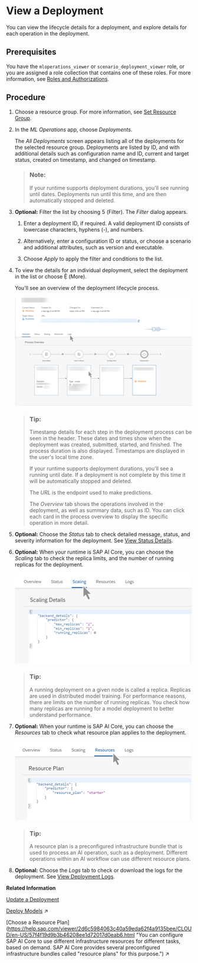 <!-- loiod6f793e11145488daac3d1b7229a052a -->

<link rel="stylesheet" type="text/css" href="css/sap-icons.css"/>

# View a Deployment

You can view the lifecycle details for a deployment, and explore details for each operation in the deployment.



<a name="loiod6f793e11145488daac3d1b7229a052a__prereq_tv4_c4b_wxb"/>

## Prerequisites

You have the `mloperations_viewer` or `scenario_deployment_viewer` role, or you are assigned a role collection that contains one of these roles. For more information, see [Roles and Authorizations](roles-and-authorizations-4ef8499.md).



<a name="loiod6f793e11145488daac3d1b7229a052a__steps_y33_d4b_wxb"/>

## Procedure

1.  Choose a resource group. For more information, see [Set Resource Group](set-resource-group-0c07728.md#loio0c077289f29d4147921fb07ab0f68b7f).

2.  In the *ML Operations* app, choose *Deployments*.

    The *All Deployments* screen appears listing all of the deployments for the selected resource group. Deployments are listed by ID, and with additional details such as configuration name and ID, current and target status, created on timestamp, and changed on timestamp.

    > ### Note:  
    > If your runtime supports deployment durations, you'll see running until dates. Deployments run until this time, and are then automatically stopped and deleted.

3.  **Optional:** Filter the list by choosing <span class="SAP-icons"></span> \(Filter\). The *Filter* dialog appears.

    1.  Enter a deployment ID, if required. A valid deployment ID consists of lowercase characters, hyphens \(-\), and numbers.

    2.  Alternatively, enter a configuration ID or status, or choose a scenario and additional attributes, such as version and executable.

    3.  Choose *Apply* to apply the filter and conditions to the list.


4.  To view the details for an individual deployment, select the deployment in the list or choose <span class="SAP-icons"></span> \(More\).

    You'll see an overview of the deployment lifecycle process.

    ![Details screen for a pending deployment.](images/Image_AIL_Deployment_Enhanced_Tabs_Fullscreen_760e4b2.png)

    > ### Tip:  
    > Timestamp details for each step in the deployment process can be seen in the header. These dates and times show when the deployment was created, submitted, started, and finished. The process duration is also displayed. Timestamps are displayed in the user's local time zone.
    > 
    > If your runtime supports deployment durations, you'll see a running until date. If a deployment is not complete by this time it will be automatically stopped and deleted.
    > 
    > The *URL* is the endpoint used to make predictions.
    > 
    > The *Overview* tab shows the operations involved in the deployment, as well as summary data, such as ID. You can click each card in the process overview to display the specific operation in more detail.

5.  **Optional:** Choose the *Status* tab to check detailed message, status, and severity information for the deployment. See [View Status Details](view-status-details-7bda8db.md).

6.  **Optional:** When your runtime is SAP AI Core, you can choose the *Scaling* tab to check the replica limits, and the number of running replicas for the deployment.

    ![Scaling tab with replica details shown.](images/Image_AIL_Deployment_Scaling_f65fdf7.png)

    > ### Tip:  
    > A running deployment on a given node is called a replica. Replicas are used in distributed model training. For performance reasons, there are limits on the number of running replicas. You check how many replicas are running for a model deployment to better understand performance.

7.  **Optional:** When your runtime is SAP AI Core, you can choose the *Resources* tab to check what resource plan applies to the deployment.

    ![Resources tab with starter resource plan shown.](images/Image_AIL_Deployment_Resources_74d710f.png)

    > ### Tip:  
    > A resource plan is a preconfigured infrastructure bundle that is used to process an AI operation, such as a deployment. Different operations within an AI workflow can use different resource plans.

8.  **Optional:** Choose the *Logs* tab to check or download the logs for the deployment. See [View Deployment Logs](view-deployment-logs-4f9682e.md).


**Related Information**  


[Update a Deployment](update-a-deployment-bce2b16.md "You can update a deployment with your choice of configuration.")

[Deploy Models](https://help.sap.com/viewer/2d6c5984063c40a59eda62f4a9135bee/CLOUD/en-US/dd16e8ef75654dde831e7b812688e4fa.html "") :arrow_upper_right:

[Choose a Resource Plan](https://help.sap.com/viewer/2d6c5984063c40a59eda62f4a9135bee/CLOUD/en-US/57f4f19d9b3b46208ee1d72017d0eab6.html "You can configure SAP AI Core to use different infrastructure resources for different tasks, based on demand. SAP AI Core provides several preconfigured infrastructure bundles called "resource plans" for this purpose.") :arrow_upper_right:

